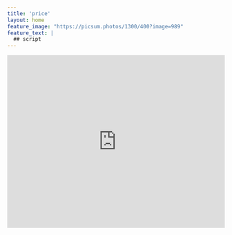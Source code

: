 ```yaml
---
title: 'price'
layout: home
feature_image: "https://picsum.photos/1300/400?image=989"
feature_text: |
  ## script
---
```


<iframe height="400px" width="100%" src="https://repl.it/@SibeliusPeng/nah?lite=true" scrolling="no" frameborder="no" allowtransparency="true" allowfullscreen="true" sandbox="allow-forms allow-pointer-lock allow-popups allow-same-origin allow-scripts allow-modals"></iframe>


